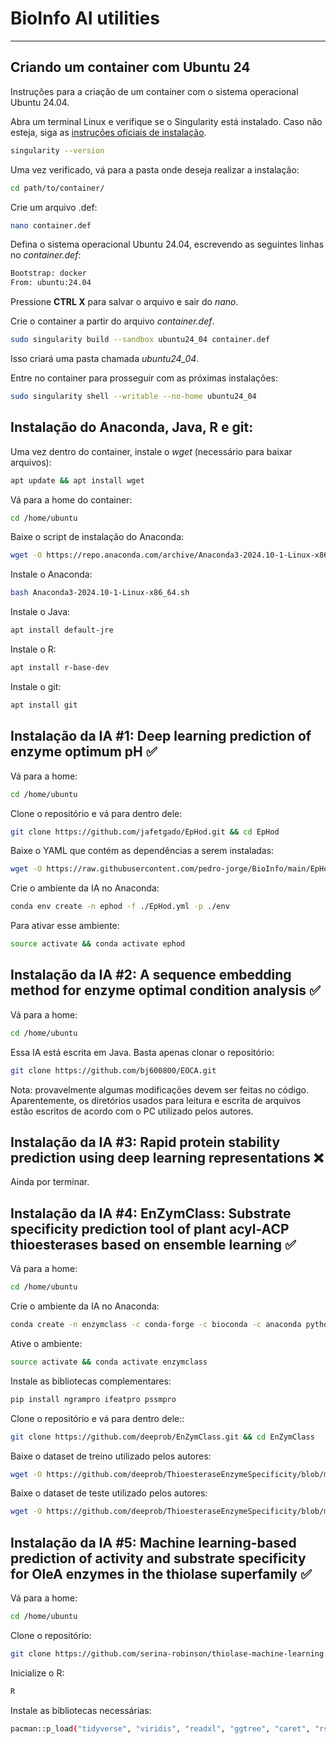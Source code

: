 # BioInfo AI utilities

*** 

## Criando um container com Ubuntu 24

Instruções para a criação de um container com o sistema operacional Ubuntu 24.04.

Abra um terminal Linux e verifique se o Singularity está instalado. Caso não esteja, siga as [instruções oficiais de instalação](https://docs.sylabs.io/guides/3.5/user-guide/quick_start.html).

```bash
singularity --version
```

Uma vez verificado, vá para a pasta onde deseja realizar a instalação:

```bash
cd path/to/container/
```

Crie um arquivo .def:

```bash
nano container.def 
```

Defina o sistema operacional Ubuntu 24.04, escrevendo as seguintes linhas no *container.def*:

```bash
Bootstrap: docker
From: ubuntu:24.04
```

Pressione **CTRL X** para salvar o arquivo e sair do *nano*.

Crie o container a partir do arquivo *container.def*.

```bash
sudo singularity build --sandbox ubuntu24_04 container.def
```

Isso criará uma pasta chamada *ubuntu24_04*.

Entre no container para prosseguir com as próximas instalações:

```bash
sudo singularity shell --writable --no-home ubuntu24_04
```


## Instalação do Anaconda, Java, R e git:

Uma vez dentro do container, instale o *wget* (necessário para baixar arquivos):

```bash
apt update && apt install wget
```

Vá para a home do container:

```bash
cd /home/ubuntu
```

Baixe o script de instalação do Anaconda:

```bash
wget -O https://repo.anaconda.com/archive/Anaconda3-2024.10-1-Linux-x86_64.sh
```

Instale o Anaconda:

```bash
bash Anaconda3-2024.10-1-Linux-x86_64.sh
```

Instale o Java:

```bash
apt install default-jre
```

Instale o R:

```bash
apt install r-base-dev
```

Instale o git:

```bash
apt install git 
```


## Instalação da IA #1: Deep learning prediction of enzyme optimum pH ✅

Vá para a home:

```bash 
cd /home/ubuntu
```

Clone o repositório e vá para dentro dele:

```bash
git clone https://github.com/jafetgado/EpHod.git && cd EpHod
```

Baixe o YAML que contém as dependências a serem instaladas:

```bash
wget -O https://raw.githubusercontent.com/pedro-jorge/BioInfo/main/EpHod.yml
```

Crie o ambiente da IA no Anaconda:

```bash
conda env create -n ephod -f ./EpHod.yml -p ./env
```

Para ativar esse ambiente:

```bash
source activate && conda activate ephod
```


## Instalação da IA #2: A sequence embedding method for enzyme optimal condition analysis ✅

Vá para a home:

```bash 
cd /home/ubuntu
```

Essa IA está escrita em Java. Basta apenas clonar o repositório:

```bash
git clone https://github.com/bj600800/EOCA.git
```

Nota: provavelmente algumas modificações devem ser feitas no código. Aparentemente, os diretórios usados para leitura e escrita de arquivos estão escritos de acordo com o PC utilizado pelos autores.

## Instalação da IA #3: Rapid protein stability prediction using deep learning representations ❌

Ainda por terminar.

<!-- Vá para a home:

```bash 
cd path/to/AI
```

Crie um ambiente da IA no Anaconda:

```bash
conda create --name rasp --file=rasp_env.yml
```

Ative o ambiente criado:

```bash
source activate && conda activate rasp
```

```bash
git clone https://github.com/KULL-Centre/_2022_ML-ddG-Blaabjerg.git
```


```bash 
cd src/pdb_parser_scripts
```

```bash 
git clone https://github.com/rlabduke/reduce.git
```

```bash
cd reduce
```

```bash
make; make install 
```

```bash
cd ../../../data/test/Human/
```

```bash 
wget -O https://sid.erda.dk/share_redirect/fFPJWflLeE/rasp_preds_exp_strucs_gnomad_clinvar.csv
```

```bash 
wget -O https://sid.erda.dk/share_redirect/fFPJWflLeE/rasp_preds_alphafold_UP000005640_9606_HUMAN_v2_vaex_dataframe.zip
``` -->



## Instalação da IA #4: EnZymClass: Substrate specificity prediction tool of plant acyl-ACP thioesterases based on ensemble learning ✅

Vá para a home:

```bash 
cd /home/ubuntu
```

Crie o ambiente da IA no Anaconda:

```bash
conda create -n enzymclass -c conda-forge -c bioconda -c anaconda python=3.9 scikit-learn pandas multiprocess blast wget bioconductor-kebabs
```

Ative o ambiente:

```bash
source activate && conda activate enzymclass
```

Instale as bibliotecas complementares:

```bash
pip install ngrampro ifeatpro pssmpro
```

Clone o repositório e vá para dentro dele::

```bash
git clone https://github.com/deeprob/EnZymClass.git && cd EnZymClass
```

Baixe o dataset de treino utilizado pelos autores:

```bash 
wget -O https://github.com/deeprob/ThioesteraseEnzymeSpecificity/blob/master/data/raw/TE_trainset.csv
```

Baixe o dataset de teste utilizado pelos autores:

```bash
wget -O https://github.com/deeprob/ThioesteraseEnzymeSpecificity/blob/master/data/raw/TE_testset.csv
```


## Instalação da IA #5: Machine learning-based prediction of activity and substrate specificity for OleA enzymes in the thiolase superfamily ✅

Vá para a home:

```bash 
cd /home/ubuntu
```

Clone o repositório:
```bash 
git clone https://github.com/serina-robinson/thiolase-machine-learning.git
```

Inicialize o R:

```bash
R 
```

Instale as bibliotecas necessárias:

```bash 
pacman::p_load("tidyverse", "viridis", "readxl", "ggtree", "caret", "rsample", "ranger", "pROC", "RColorBrewer", "ggpubr", "ggpmisc", "Biostrings", "DECIPHER","kableExtra", "readr")
```